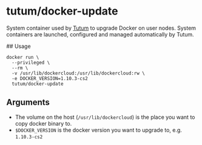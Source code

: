 tutum/docker-update
=========================

System container used by [Tutum](http://www.tutum.co/) to upgrade Docker on user nodes. System containers are launched, configured and managed automatically by Tutum.

## Usage

    docker run \
      --privileged \
      --rm \
      -v /usr/lib/dockercloud:/usr/lib/dockercloud:rw \
      -e DOCKER_VERSION=1.10.3-cs2
      tutum/docker-update

## Arguments

* The volume on the host (`/usr/lib/dockercloud`) is the place you want to copy docker binary to.
* `$DOCKER_VERSION` is the docker version you want to upgrade to, e.g. `1.10.3-cs2`
